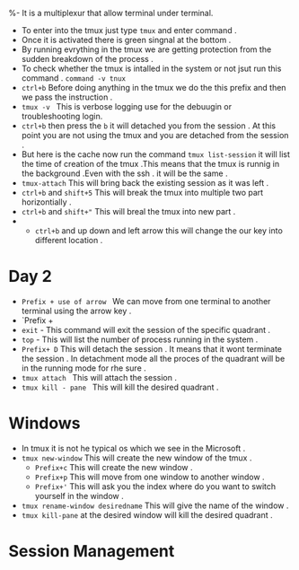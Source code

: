 %- It is a multiplexur that allow terminal under terminal.
- To enter into the tmux just type `tmux` and enter command .
- Once it is activated there is green singnal at the bottom .
- By running evrything in the tmux we are getting protection from the sudden breakdown of the process .
- To check whether the tmux is intalled in the system or not jsut run this command . `command -v tnux`
- `ctrl+b` Before doing anything in the tmux we do the this prefix and then we pass the instruction .
- `tmux -v ` This is verbose logging use for the debuugin or troubleshooting login.
- `ctrl+b` then press the `b` it will detached you from the session . At this point you are not using the tmux and you are detached from the session .
- But here is the cache now run the command `tmux list-session` it will list the time of creation of the tmux .This means that the tmux is runnig in the background .Even with the ssh . it will be the same .
- `tmux-attach` This will bring back the existing session as it was left  .
- `ctrl+b` and `shift+5` This will break the tmux into multiple two part horizontially .
- `ctrl+b` and `shift+"` This will breal the tmux into new part .
- - `ctrl+b` and up down and left arrow this will change the our key into different location .

# Day 2
- `Prefix + use of arrow ` We can move from one terminal to another terminal using the arrow key .
- `Prefix +
- `exit` - This command will exit the session of the specific quadrant .
- `top` - This will list the number of process running in the system .
- `Prefix+ D` This will detach the session . It means that it wont terminate the session . In detachment mode all the proces of the quadrant will be in the running mode for rhe sure  .
- `tmux attach ` This will attach the session .
- `tmux kill - pane ` This will kill the desired quadrant .
 # Windows 
 - In tmux it  is not he typical os which we see in the Microsoft  .
 - `tmux new-window` This will create the new window of the tmux .
   - `Prefix+c` This will create the new window .
   - `Prefix+p` This will move from one window to another window .
   - `Prefix+'` This will ask you the index where do you want to switch yourself in the window . 
- `tmux rename-window desiredname` This will give the name of the window . 
- `tmux kill-pane` at the desired window will kill the desired quadrant .
# Session Management 
